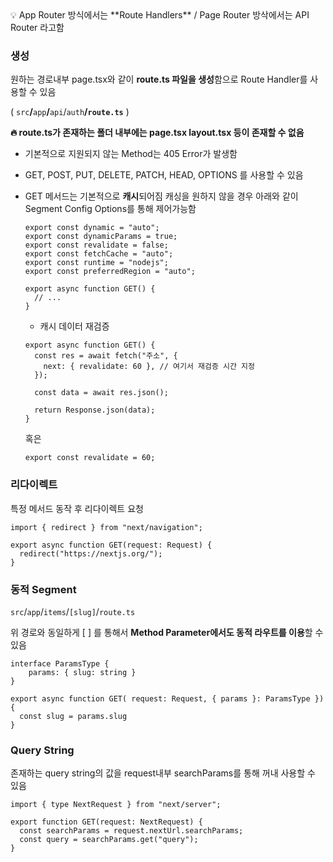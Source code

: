 <aside>
💡 App Router 방식에서는 **Route Handlers** /  Page Router 방삭에서는 API Router 라고함

</aside>

### 생성

원하는 경로내부 page.tsx와 같이 **route.ts 파일을 생성**함으로 Route Handler를 사용할 수 있음

( `src`**/**`app`**/**`api`/`auth`**/`route.ts`** )

**🔥 route.ts가 존재하는 폴더 내부에는 page.tsx layout.tsx 등이 존재할 수 없음**

- 기본적으로 지원되지 않는 Method는 405 Error가 발생함
- GET, POST, PUT, DELETE, PATCH, HEAD, OPTIONS 를 사용할 수 있음

- GET 메서드는 기본적으로 **캐시**되어짐
  캐싱을 원하지 않을 경우 아래와 같이 Segment Config Options를 통해 제어가능함

  ```tsx
  export const dynamic = "auto";
  export const dynamicParams = true;
  export const revalidate = false;
  export const fetchCache = "auto";
  export const runtime = "nodejs";
  export const preferredRegion = "auto";

  export async function GET() {
    // ...
  }
  ```

  - 캐시 데이터 재검증

  ```tsx
  export async function GET() {
    const res = await fetch("주소", {
      next: { revalidate: 60 }, // 여기서 재검증 시간 지정
    });

    const data = await res.json();

    return Response.json(data);
  }
  ```

  혹은

  ```tsx
  export const revalidate = 60;
  ```

### 리다이렉트

특정 메서드 동작 후 리다이렉트 요청

```tsx
import { redirect } from "next/navigation";

export async function GET(request: Request) {
  redirect("https://nextjs.org/");
}
```

### 동적 Segment

`src`/`app`/`items`/`[slug]`/`route.ts`

위 경로와 동일하게 [ ] 를 통해서 **Method Parameter에서도 동적 라우트를 이용**할 수 있음

```tsx
interface ParamsType {
	params: { slug: string }
}

export async function GET( request: Request, { params }: ParamsType }) {
  const slug = params.slug
}
```

### Query String

존재하는 query string의 값을 request내부 searchParams를 통해 꺼내 사용할 수 있음

```tsx
import { type NextRequest } from "next/server";

export function GET(request: NextRequest) {
  const searchParams = request.nextUrl.searchParams;
  const query = searchParams.get("query");
}
```
